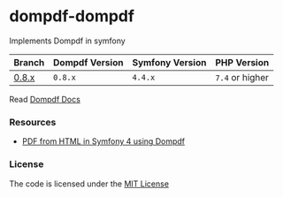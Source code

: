 # dompdf-dompdf
Implements Dompdf in symfony

| Branch     | Dompdf Version | Symfony Version | PHP Version     |
|------------|----------------|-----------------|-----------------|
| [0.8.x][1] | `0.8.x`        | `4.4.x`         | `7.4` or higher |


Read [Dompdf Docs](https://github.com/dompdf/dompdf)

### Resources  
- [PDF from HTML in Symfony 4 using Dompdf](https://ourcodeworld.com/articles/read/799/how-to-create-a-pdf-from-html-in-symfony-4-using-dompdf#disqus_thread)


### License
The code is licensed under the [MIT License](https://github.com/habibun/dompdf-dompdf/blob/master/LICENSE)

[1]: https://github.com/habibun/dompdf-dompdf/tree/0.8.x
